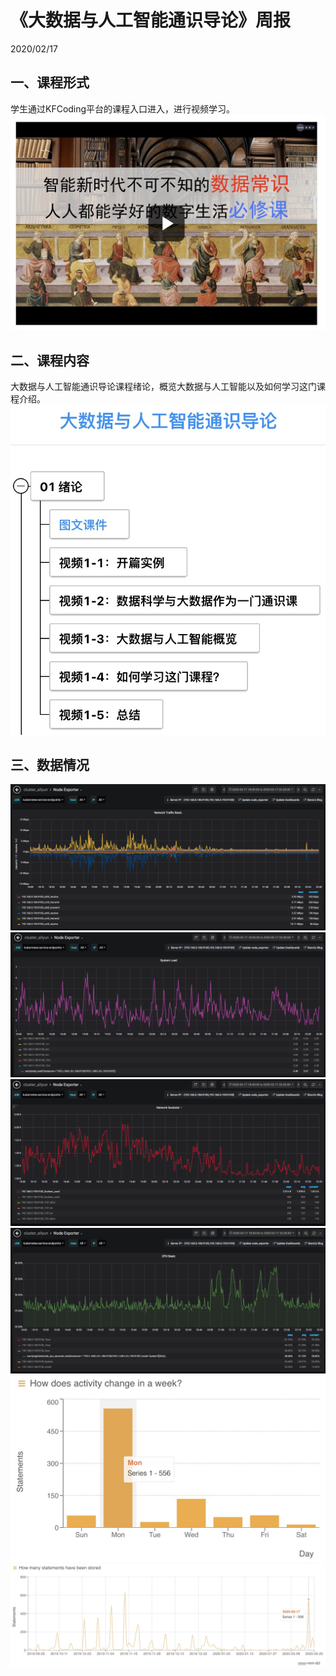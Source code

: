 《大数据与人工智能通识导论》周报
=
2020/02/17  

一、课程形式
-

学生通过KFCoding平台的课程入口进入，进行视频学习。
![pic1](./Images/pic1.png)

二、课程内容
-

大数据与人工智能通识导论课程绪论，概览大数据与人工智能以及如何学习这门课程介绍。
![pic1](./Images/pic8.png)

三、数据情况
-

![pic1](./Images/pic2.png)
![pic1](./Images/pic3.png)
![pic1](./Images/pic4.png)
![pic1](./Images/pic5.png)
![pic1](./Images/pic6.png)
![pic1](./Images/pic7.png)
